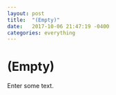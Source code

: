 ```yaml
---
layout: post
title:  "(Empty)"
date:   2017-10-06 21:47:19 -0400
categories: everything
---
```


# (Empty)

Enter some text.

